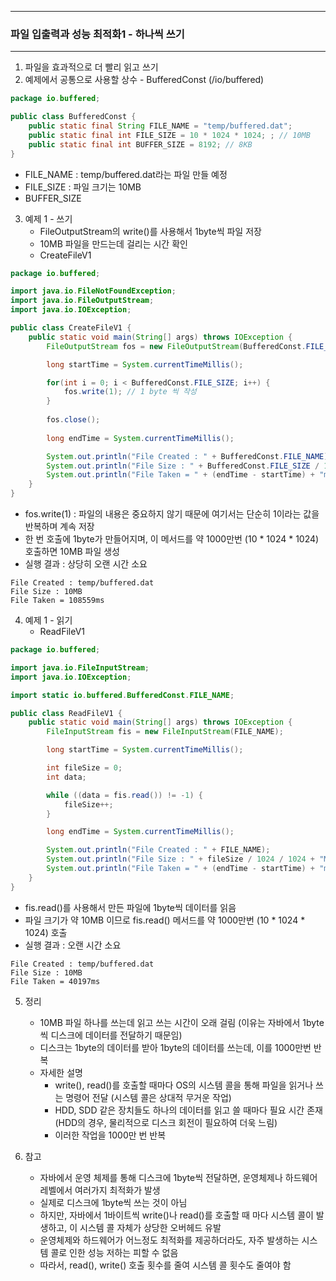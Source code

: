 -----
### 파일 입출력과 성능 최적화1 - 하나씩 쓰기
-----
1. 파일을 효과적으로 더 빨리 읽고 쓰기
2. 예제에서 공통으로 사용할 상수 - BufferedConst (/io/buffered)
```java
package io.buffered;

public class BufferedConst {
    public static final String FILE_NAME = "temp/buffered.dat";
    public static final int FILE_SIZE = 10 * 1024 * 1024; ; // 10MB
    public static final int BUFFER_SIZE = 8192; // 8KB
}
```
  - FILE_NAME : temp/buffered.dat라는 파일 만들 예정
  - FILE_SIZE : 파일 크기는 10MB
  - BUFFER_SIZE

3. 예제 1 - 쓰기
   - FileOutputStream의 write()를 사용해서 1byte씩 파일 저장
   - 10MB 파일을 만드는데 걸리는 시간 확인
   - CreateFileV1
```java
package io.buffered;

import java.io.FileNotFoundException;
import java.io.FileOutputStream;
import java.io.IOException;

public class CreateFileV1 {
    public static void main(String[] args) throws IOException {
        FileOutputStream fos = new FileOutputStream(BufferedConst.FILE_NAME);

        long startTime = System.currentTimeMillis();

        for(int i = 0; i < BufferedConst.FILE_SIZE; i++) {
            fos.write(1); // 1 byte 씩 작성
        }
        
        fos.close();
        
        long endTime = System.currentTimeMillis();

        System.out.println("File Created : " + BufferedConst.FILE_NAME);
        System.out.println("File Size : " + BufferedConst.FILE_SIZE / 1024 / 1024 + "MB");
        System.out.println("File Taken = " + (endTime - startTime) + "ms");
    }
}
```
   - fos.write(1) : 파일의 내용은 중요하지 않기 때문에 여기서는 단순히 1이라는 값을 반복하며 계속 저장
   - 한 번 호출에 1byte가 만들어지며, 이 메서드를 약 1000만번 (10 * 1024 * 1024) 호출하면 10MB 파일 생성
   - 실행 결과 : 상당히 오랜 시간 소요
```
File Created : temp/buffered.dat
File Size : 10MB
File Taken = 108559ms
```

4. 예제 1 - 읽기
   - ReadFileV1
```java
package io.buffered;

import java.io.FileInputStream;
import java.io.IOException;

import static io.buffered.BufferedConst.FILE_NAME;

public class ReadFileV1 {
    public static void main(String[] args) throws IOException {
        FileInputStream fis = new FileInputStream(FILE_NAME);

        long startTime = System.currentTimeMillis();

        int fileSize = 0;
        int data;

        while ((data = fis.read()) != -1) {
            fileSize++;
        }

        long endTime = System.currentTimeMillis();

        System.out.println("File Created : " + FILE_NAME);
        System.out.println("File Size : " + fileSize / 1024 / 1024 + "MB");
        System.out.println("File Taken = " + (endTime - startTime) + "ms");
    }
}
```
   - fis.read()를 사용해서 만든 파일에 1byte씩 데이터를 읽음
   - 파일 크기가 약 10MB 이므로 fis.read() 메서드를 약 1000만번 (10 * 1024 * 1024) 호출
   - 실행 결과 : 오랜 시간 소요
```
File Created : temp/buffered.dat
File Size : 10MB
File Taken = 40197ms
```

5. 정리
   - 10MB 파일 하나를 쓰는데 읽고 쓰는 시간이 오래 걸림 (이유는 자바에서 1byte씩 디스크에 데이터를 전달하기 때문임)
   - 디스크는 1byte의 데이터를 받아 1byte의 데이터를 쓰는데, 이를 1000만번 반복
   - 자세한 설명
     + write(), read()를 호출할 때마다 OS의 시스템 콜을 통해 파일을 읽거나 쓰는 명령어 전달 (시스템 콜은 상대적 무거운 작업)
     + HDD, SDD 같은 장치들도 하나의 데이터를 읽고 쓸 때마다 필요 시간 존재 (HDD의 경우, 물리적으로 디스크 회전이 필요하여 더욱 느림)
     + 이러한 작업을 1000만 번 반복

6. 참고
   - 자바에서 운영 체제를 통해 디스크에 1byte씩 전달하면, 운영체제나 하드웨어 레벨에서 여러가지 최적화가 발생
   - 실제로 디스크에 1byte씩 쓰는 것이 아님
   - 하지만, 자바에서 1바이트씩 write()나 read()를 호출할 때 마다 시스템 콜이 발생하고, 이 시스템 콜 자체가 상당한 오버헤드 유발
   - 운영체제와 하드웨어가 어느정도 최적화를 제공하더라도, 자주 발생하는 시스템 콜로 인한 성능 저하는 피할 수 없음
   - 따라서, read(), write() 호출 횟수를 줄여 시스템 콜 횟수도 줄여야 함
